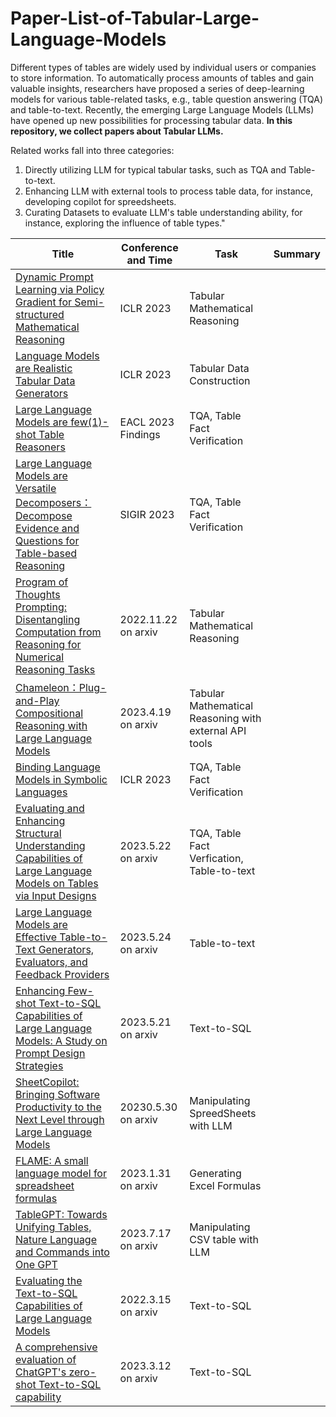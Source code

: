 # Paper-List-of-Tabular-Large-Language-Models
Different types of tables are widely used by individual users or companies to store information. To automatically process amounts of tables and gain valuable insights, researchers have proposed a series of deep-learning models for various table-related tasks, e.g., table question answering (TQA) and table-to-text. Recently, the emerging Large Language Models (LLMs) have opened up new possibilities for processing tabular data. **In this repository, we collect papers about Tabular LLMs.** 

Related works fall into three categories: 
1. Directly utilizing LLM for typical tabular tasks, such as TQA and Table-to-text. 
2. Enhancing LLM with external tools to process table data, for instance, developing copilot for spreedsheets. 
3. Curating Datasets to evaluate LLM's table understanding ability, for instance, exploring the influence of table types."



| Title | Conference and Time |  Task | Summary |
| --- | --- | --- | --- |
| [Dynamic Prompt Learning via Policy Gradient for Semi-structured Mathematical Reasoning](https://arxiv.org/abs/2209.14610) | ICLR 2023 |   Tabular Mathematical Reasoning |   |
| [Language Models are Realistic Tabular Data Generators](https://arxiv.org/abs/2210.06280) | ICLR 2023 |  Tabular Data Construction |  |
| [Large Language Models are few(1)-shot Table Reasoners](https://arxiv.org/abs/2210.06710) | EACL 2023 Findings |  TQA, Table Fact Verification |  |
| [Large Language Models are Versatile Decomposers：Decompose Evidence and Questions for Table-based Reasoning](https://arxiv.org/abs/2301.13808) | SIGIR 2023 |   TQA, Table Fact Verification |   |
| [Program of Thoughts Prompting: Disentangling Computation from Reasoning for Numerical Reasoning Tasks](https://arxiv.org/abs/2211.12588) | 2022.11.22 on arxiv |  Tabular Mathematical Reasoning |  |
| [Chameleon：Plug-and-Play Compositional Reasoning with Large Language Models](https://arxiv.org/abs/2304.09842) | 2023.4.19 on arxiv |  Tabular Mathematical Reasoning with external API tools |  |
| [Binding Language Models in Symbolic Languages](https://arxiv.org/abs/2210.02875) | ICLR 2023 |   TQA, Table Fact Verification |  |
| [Evaluating and Enhancing Structural Understanding Capabilities of Large Language Models on Tables via Input Designs](https://arxiv.org/abs/2305.13062) | 2023.5.22 on arxiv | TQA, Table Fact Verfication, Table-to-text | |
| [Large Language Models are Effective Table-to-Text Generators, Evaluators, and Feedback Providers](https://arxiv.org/abs/2305.14987) | 2023.5.24 on arxiv | Table-to-text |  |
| [Enhancing Few-shot Text-to-SQL Capabilities of Large Language Models: A Study on Prompt Design Strategies](https://arxiv.org/abs/2305.12586) | 2023.5.21 on arxiv | Text-to-SQL | |
| [SheetCopilot: Bringing Software Productivity to the Next Level through Large Language Models](https://arxiv.org/abs/2305.19308) | 20230.5.30 on arxiv | Manipulating SpreedSheets with LLM | |
|[FLAME: A small language model for spreadsheet formulas](https://arxiv.org/abs/2301.13779) | 2023.1.31 on arxiv | Generating Excel Formulas | |
|[TableGPT: Towards Unifying Tables, Nature Language and Commands into One GPT](https://arxiv.org/abs/2307.08674) | 2023.7.17 on arxiv | Manipulating CSV table with LLM | |
|[Evaluating the Text-to-SQL Capabilities of Large Language Models](https://arxiv.org/abs/2204.00498) | 2022.3.15 on arxiv | Text-to-SQL | |
|[A comprehensive evaluation of ChatGPT's zero-shot Text-to-SQL capability](https://arxiv.org/abs/2303.13547) | 2023.3.12 on arxiv | Text-to-SQL | |
 
